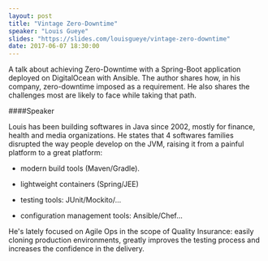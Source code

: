 ```yaml
---
layout: post
title: "Vintage Zero-Downtime"
speaker: "Louis Gueye"
slides: "https://slides.com/louisgueye/vintage-zero-downtime"
date: 2017-06-07 18:30:00
---
```

A talk about achieving Zero-Downtime with a Spring-Boot application deployed on DigitalOcean with Ansible. The author shares how, in his company, zero-downtime imposed as a requirement. He also shares the challenges most are likely to face while taking that path.

####Speaker

Louis has been building softwares in Java since 2002, mostly for finance, health and media organizations. He states that 4 softwares families disrupted the way people develop on the JVM, raising it  from a painful platform to a great platform:

- modern build tools (Maven/Gradle).

- lightweight containers (Spring/JEE)

- testing tools: JUnit/Mockito/...

- configuration management tools: Ansible/Chef...

He's lately focused on Agile Ops in the scope of Quality Insurance: easily cloning production environments, greatly improves the testing process and increases the confidence in the delivery.
